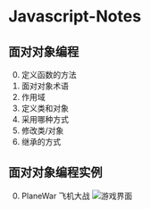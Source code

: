 # Javascript-Notes

##  面对对象编程

0. 定义函数的方法
1. 面对对象术语
2. 作用域
3. 定义类和对象
4. 采用哪种方式
5. 修改类/对象
6. 继承的方式


## 面对对象编程实例

0. PlaneWar 飞机大战
![游戏界面](游戏界面 "https://github.com/BruceHuangHao/Javascript-Notes/blob/master/project/PlaneWar/src/images/game.png")

